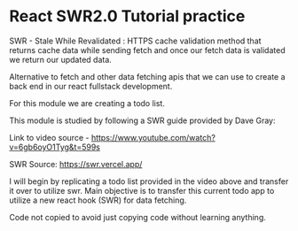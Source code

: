 # React SWR2.0 Tutorial practice

SWR - Stale While Revalidated : HTTPS cache validation method that returns cache data while sending fetch and once our fetch data is validated we return our updated data.

Alternative to fetch and other data fetching apis that we can use to create a back end in our react fullstack development.

For this module we are creating a todo list.

This module is studied by following a SWR guide provided by Dave Gray:

Link to video source - https://www.youtube.com/watch?v=6gb6oyO1Tyg&t=599s

SWR Source: https://swr.vercel.app/

I will begin by replicating a todo list provided in the video above and transfer it over to utilize swr. Main objective is to transfer this current todo app to utilize a new react hook (SWR) for data fetching.

Code not copied to avoid just copying code without learning anything.
